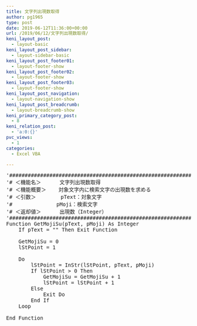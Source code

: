 ```yaml
---
title: 文字列出現数取得
author: pg1965
type: post
date: 2019-06-12T11:36:00+00:00
url: /2019/06/12/文字列出現数取得/
keni_layout_post:
  - layout-basic
keni_layout_post_sidebar:
  - layout-sidebar-basic
keni_layout_post_footer01:
  - layout-footer-show
keni_layout_post_footer02:
  - layout-footer-show
keni_layout_post_footer03:
  - layout-footer-show
keni_layout_post_navigation:
  - layout-navigation-show
keni_layout_post_breadcrumb:
  - layout-breadcrumb-show
keni_primary_category_post:
  - 8
keni_relation_post:
  - 'a:0:{}'
pvc_views:
  - 1
categories:
  - Excel VBA

---
```

<pre class="lang:vb decode:true ">'################################################################################
'# ＜機能名＞      文字列出現数取得
'# ＜機能概要＞    対象文字内に検索文字の出現数を求める
'# ＜引数＞        pText：対象文字
'# 　　　　　　　　pMoji：検索文字
'# ＜返却値＞      出現数（Integer）
'################################################################################
Function GetMojiSu(pText, pMoji) As Integer
    If pText = "" Then Exit Function
    
    GetMojiSu = 0
    lStPoint = 1
    
    Do
        lStPoint = InStr(lStPoint, pText, pMoji)
        If lStPoint &gt; 0 Then
            GetMojiSu = GetMojiSu + 1
            lStPoint = lStPoint + 1
        Else
            Exit Do
        End If
    Loop
    
End Function
</pre>

&nbsp;